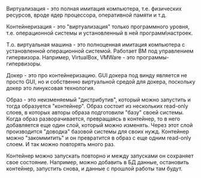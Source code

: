 Виртуализация - это полная имитация компьютера, т.е. физических ресурсов, вроде ядер процессора, оперативной памяти и т.д.

Контейнеризация - это "виртуализация" только программного уровня, т.е. операционной системы и установленный в ней программ\настроек. 

Т.о. виртуальная машина - это полноценная имитация компьютера с установленной операционной системой. Работает ВМ под управлением гипервизора. Например, VirtualBox, VMWare - это программы-гипервизоры.

Докер - это про контейнеризацию. GUI докера под винду является не просто GUI, но и собственно виртуальной средой для докера, поскольку докер это линуксовая технология.

Образ - это неизменяемый "дистрибутив", который можно запустить и тогда образуется "контейнер". Образ состоит из нескольких read-only слоев, в которых авторы образа подготовили "базу" своей системы. Когда образ разворачивается, превращаясь в контейнер, то в него добавляется еще один слой, который можно изменять. Через этот слой производится "доводка" базовой системы для своих нужд. Контейнер можно "закоммитить" и он превратится в образ с еще одним read-only слоем. И так можно повторять много раз.

Контейнер можно запускать повторно и между запусками он сохраняет свое состояние. Например, можно добавить в БД данные, остановить контейнер, запустить снова, и данные с прошлой работы там будут.